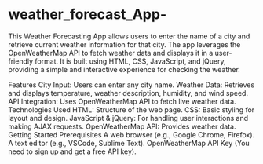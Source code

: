 # weather_forecast_App-
This Weather Forecasting App allows users to enter the name of a city and retrieve current weather information for that city. The app leverages the OpenWeatherMap API to fetch weather data and displays it in a user-friendly format. It is built using HTML, CSS, JavaScript, and jQuery, providing a simple and interactive experience for checking the weather.

Features
City Input: Users can enter any city name.
Weather Data: Retrieves and displays temperature, weather description, humidity, and wind speed.
API Integration: Uses OpenWeatherMap API to fetch live weather data.
Technologies Used
HTML: Structure of the web page.
CSS: Basic styling for layout and design.
JavaScript & jQuery: For handling user interactions and making AJAX requests.
OpenWeatherMap API: Provides weather data.
Getting Started
Prerequisites
A web browser (e.g., Google Chrome, Firefox).
A text editor (e.g., VSCode, Sublime Text).
OpenWeatherMap API Key (You need to sign up and get a free API key).
